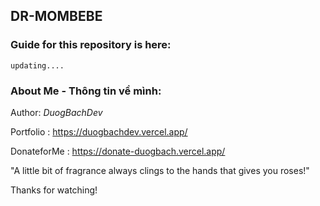 ## DR-MOMBEBE

### Guide for this repository is here:
```
updating....
```
### About Me - Thông tin về mình:

Author: _DuogBachDev_

Portfolio : https://duogbachdev.vercel.app/

DonateforMe : https://donate-duogbach.vercel.app/

"A little bit of fragrance always clings to the hands that gives you roses!"

Thanks for watching!
